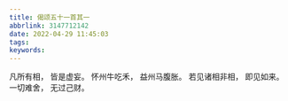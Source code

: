 ```yaml
---
title: 偈颂五十一首其一
abbrlink: 3147712142
date: 2022-04-29 11:45:03
tags:
keywords:
---
```


凡所有相，
皆是虚妄。
怀州牛吃禾，
益州马腹胀。
若见诸相非相，
即见如来。
一切难舍，
无过己财。